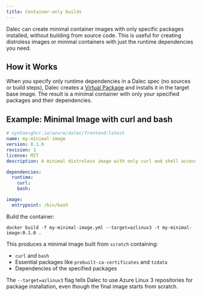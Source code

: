 ```yaml
---
title: Container-only builds
---
```


Dalec can create minimal container images with only specific packages installed, without building from source code. This is useful for creating distroless images or minimal containers with just the runtime dependencies you need.

## How it Works

When you specify only runtime dependencies in a Dalec spec (no sources or build steps), Dalec creates a [Virtual Package](virtual-packages.md) and installs it in the target base image. The result is a minimal container with only your specified packages and their dependencies.

## Example: Minimal Image with curl and bash

```yaml
# syntax=ghcr.io/azure/dalec/frontend:latest
name: my-minimal-image
version: 0.1.0
revision: 1
license: MIT
description: A minimal distroless image with only curl and shell access

dependencies:
  runtime:
    curl:
    bash:

image:
  entrypoint: /bin/bash
```

Build the container:

```shell
docker build -f my-minimal-image.yml --target=azlinux3 -t my-minimal-image:0.1.0 .
```

This produces a minimal image built from `scratch` containing:

- `curl` and `bash`
- Essential packages like `prebuilt-ca-certificates` and `tzdata`
- Dependencies of the specified packages

The `--target=azlinux3` flag tells Dalec to use Azure Linux 3 repositories for package installation, even though the final image starts from scratch.
